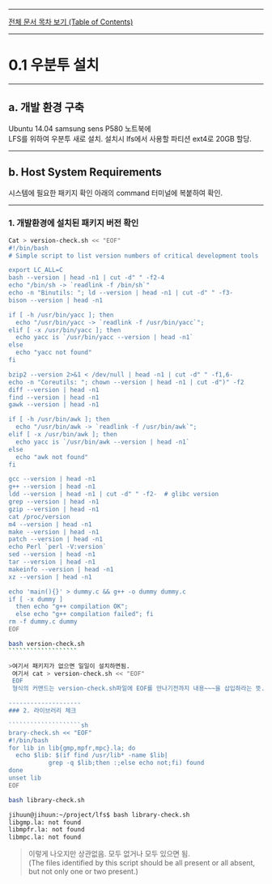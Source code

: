 ﻿
--------------------
[전체 문서 목차 보기 (Table of Contents)](http://linuxfromscratch.org/lfs/view/stable/index.html)  

--------------------
#  0.1 우분투 설치

--------------------
## a. 개발 환경 구축
Ubuntu 14.04 samsung sens P580 노트북에  
LFS를 위하여 우분투 새로 설치. 설치시 lfs에서 사용할 파티션 ext4로 20GB 할당.


--------------------
## b. Host System Requirements
시스템에 필요한 패키지 확인
아래의 command 터미널에 복붙하여 확인.

--------------------
### 1. 개발환경에 설치된 패키지 버전 확인

````````````````````sh 
Cat > version-check.sh << "EOF"
#!/bin/bash
# Simple script to list version numbers of critical development tools

export LC_ALL=C
bash --version | head -n1 | cut -d" " -f2-4
echo "/bin/sh -> `readlink -f /bin/sh`"
echo -n "Binutils: "; ld --version | head -n1 | cut -d" " -f3-
bison --version | head -n1

if [ -h /usr/bin/yacc ]; then
  echo "/usr/bin/yacc -> `readlink -f /usr/bin/yacc`";
elif [ -x /usr/bin/yacc ]; then
  echo yacc is `/usr/bin/yacc --version | head -n1`
else
  echo "yacc not found" 
fi

bzip2 --version 2>&1 < /dev/null | head -n1 | cut -d" " -f1,6-
echo -n "Coreutils: "; chown --version | head -n1 | cut -d")" -f2
diff --version | head -n1
find --version | head -n1
gawk --version | head -n1

if [ -h /usr/bin/awk ]; then
  echo "/usr/bin/awk -> `readlink -f /usr/bin/awk`";
elif [ -x /usr/bin/awk ]; then
  echo yacc is `/usr/bin/awk --version | head -n1`
else 
  echo "awk not found" 
fi

gcc --version | head -n1
g++ --version | head -n1
ldd --version | head -n1 | cut -d" " -f2-  # glibc version
grep --version | head -n1
gzip --version | head -n1
cat /proc/version
m4 --version | head -n1
make --version | head -n1
patch --version | head -n1
echo Perl `perl -V:version`
sed --version | head -n1
tar --version | head -n1
makeinfo --version | head -n1
xz --version | head -n1

echo 'main(){}' > dummy.c && g++ -o dummy dummy.c
if [ -x dummy ]
  then echo "g++ compilation OK";
  else echo "g++ compilation failed"; fi
rm -f dummy.c dummy
EOF

bash version-check.sh  
```````````````````  

>여기서 패키지가 없으면 일일이 설치하면됨.  
 여기서 cat > version-check.sh << "EOF"  
 EOF  
 형식의 커맨드는 version-check.sh파일에 EOF를 만나기전까지 내용~~~을 삽입하라는 뜻.  

--------------------
### 2. 라이브러리 체크

````````````````````sh  
brary-check.sh << "EOF"
#!/bin/bash
for lib in lib{gmp,mpfr,mpc}.la; do
  echo $lib: $(if find /usr/lib* -name $lib|
	       grep -q $lib;then :;else echo not;fi) found
done
unset lib
EOF

bash library-check.sh

jihuun@jihuun:~/project/lfs$ bash library-check.sh
libgmp.la: not found
libmpfr.la: not found
libmpc.la: not found  
````````````````````  
> 이렇게 나오지만 상관없음. 모두 없거나 모두 있으면 됨.  
 (The files identified by this script should be all present or all absent, but not only one or two present.)
